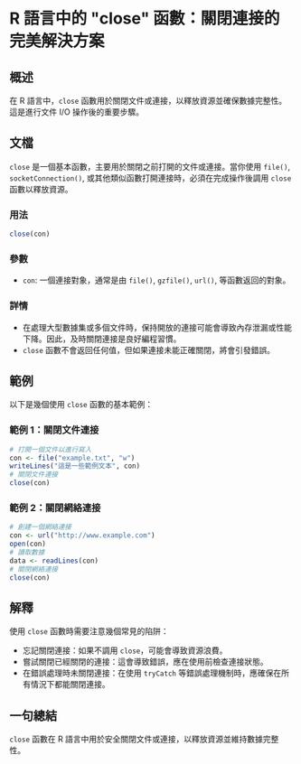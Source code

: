 <!--
Meta Description: # R 語言中的 "close" 函數：關閉連接的完美解決方案 ## 概述 在 R 語言中，`close` 函數用於關閉文件或連接，以釋放資源並確保數據完整性。這是進行文件 I/O 操作後的重要步驟。 ## 文檔 `close` 是一個基本函數，主要用於關閉之前打開的文件或連接。當你使用 `file...
Meta Keywords: close, con, file, url, 關閉文件連接
-->

# R 語言中的 "close" 函數：關閉連接的完美解決方案

## 概述
在 R 語言中，`close` 函數用於關閉文件或連接，以釋放資源並確保數據完整性。這是進行文件 I/O 操作後的重要步驟。

## 文檔
`close` 是一個基本函數，主要用於關閉之前打開的文件或連接。當你使用 `file()`, `socketConnection()`, 或其他類似函數打開連接時，必須在完成操作後調用 `close` 函數以釋放資源。

### 用法
```R
close(con)
```

### 參數
- `con`: 一個連接對象，通常是由 `file()`, `gzfile()`, `url()`, 等函數返回的對象。

### 詳情
- 在處理大型數據集或多個文件時，保持開放的連接可能會導致內存泄漏或性能下降。因此，及時關閉連接是良好編程習慣。
- `close` 函數不會返回任何值，但如果連接未能正確關閉，將會引發錯誤。

## 範例
以下是幾個使用 `close` 函數的基本範例：

### 範例 1：關閉文件連接
```R
# 打開一個文件以進行寫入
con <- file("example.txt", "w")
writeLines("這是一些範例文本", con)
# 關閉文件連接
close(con)
```

### 範例 2：關閉網絡連接
```R
# 創建一個網絡連接
con <- url("http://www.example.com")
open(con)
# 讀取數據
data <- readLines(con)
# 關閉網絡連接
close(con)
```

## 解釋
使用 `close` 函數時需要注意幾個常見的陷阱：
- 忘記關閉連接：如果不調用 `close`，可能會導致資源浪費。
- 嘗試關閉已經關閉的連接：這會導致錯誤，應在使用前檢查連接狀態。
- 在錯誤處理時未關閉連接：在使用 `tryCatch` 等錯誤處理機制時，應確保在所有情況下都能關閉連接。

## 一句總結
`close` 函數在 R 語言中用於安全關閉文件或連接，以釋放資源並維持數據完整性。